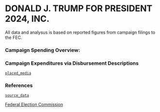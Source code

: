 # DONALD J. TRUMP FOR PRESIDENT 2024, INC.
All data and analysus is based on reported figures from campaign filings to the FEC.


### Campaign Spending Overview:

### Campaign Expenditures via Disbursement Descriptions

[`placed_media`](https://github.com/gaiaus/2024-us-presidential-general-election/tree/main/trump/spending/placed_media)

### References

[`source_data`](https://github.com/gaiaus/2024-us-presidential-general-election/blob/main/trump/spending/source_data/TRUMP%20SPENDING%20master_schedule_b_2024_11_08.xlsx)

[Federal Election Commission](www.fec.gov)
